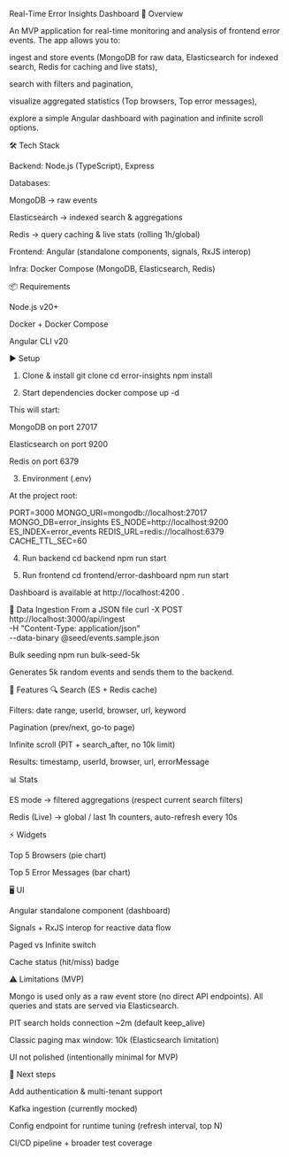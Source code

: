 Real-Time Error Insights Dashboard
🎯 Overview

An MVP application for real-time monitoring and analysis of frontend error events.
The app allows you to:

ingest and store events (MongoDB for raw data, Elasticsearch for indexed search, Redis for caching and live stats),

search with filters and pagination,

visualize aggregated statistics (Top browsers, Top error messages),

explore a simple Angular dashboard with pagination and infinite scroll options.

🛠 Tech Stack

Backend: Node.js (TypeScript), Express

Databases:

MongoDB → raw events

Elasticsearch → indexed search & aggregations

Redis → query caching & live stats (rolling 1h/global)

Frontend: Angular (standalone components, signals, RxJS interop)

Infra: Docker Compose (MongoDB, Elasticsearch, Redis)

📦 Requirements

Node.js v20+

Docker + Docker Compose

Angular CLI v20

▶️ Setup
1. Clone & install
git clone <repo-url>
cd error-insights
npm install

2. Start dependencies
docker compose up -d


This will start:

MongoDB on port 27017

Elasticsearch on port 9200

Redis on port 6379

3. Environment (.env)

At the project root:

PORT=3000
MONGO_URI=mongodb://localhost:27017
MONGO_DB=error_insights
ES_NODE=http://localhost:9200
ES_INDEX=error_events
REDIS_URL=redis://localhost:6379
CACHE_TTL_SEC=60

4. Run backend
cd backend
npm run start

5. Run frontend
cd frontend/error-dashboard
npm run start


Dashboard is available at http://localhost:4200
.

💾 Data Ingestion
From a JSON file
curl -X POST http://localhost:3000/api/ingest \
  -H "Content-Type: application/json" \
  --data-binary @seed/events.sample.json

Bulk seeding
npm run bulk-seed-5k


Generates 5k random events and sends them to the backend.

📑 Features
🔍 Search (ES + Redis cache)

Filters: date range, userId, browser, url, keyword

Pagination (prev/next, go-to page)

Infinite scroll (PIT + search_after, no 10k limit)

Results: timestamp, userId, browser, url, errorMessage

📊 Stats

ES mode → filtered aggregations (respect current search filters)

Redis (Live) → global / last 1h counters, auto-refresh every 10s

⚡ Widgets

Top 5 Browsers (pie chart)

Top 5 Error Messages (bar chart)

🖥 UI

Angular standalone component (dashboard)

Signals + RxJS interop for reactive data flow

Paged vs Infinite switch

Cache status (hit/miss) badge

⚠️ Limitations (MVP)

Mongo is used only as a raw event store (no direct API endpoints). All queries and stats are served via Elasticsearch.

PIT search holds connection ~2m (default keep_alive)

Classic paging max window: 10k (Elasticsearch limitation)

UI not polished (intentionally minimal for MVP)

🚀 Next steps

Add authentication & multi-tenant support

Kafka ingestion (currently mocked)

Config endpoint for runtime tuning (refresh interval, top N)

CI/CD pipeline + broader test coverage